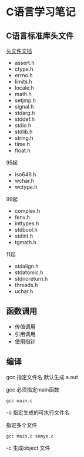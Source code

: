 # C语言学习笔记

## C语言标准库头文件

[头文件文档](https://zh.cppreference.com/w/c/header)

- assert.h
- ctype.h
- errno.h
- limits.h
- locale.h
- math.h
- setjmp.h
- signal.h
- stdarg.h
- stddef.h
- stdio.h
- stdlib.h
- string.h
- time.h
- float.h

95起

- iso646.h
- wchar.h
- wctype.h

99起

- complex.h
- fenv.h
- inttypes.h
- stdbool.h
- stdint.h
- tgmath.h

11起

- stdalign.h
- stdatomic.h
- stdnoreturn.h
- threads.h
- uchar.h

## 函数调用

- 传值调用
- 引用调用
- 使用指针


## 编译

gcc 指定文件名 默认生成 a.out 

gcc 必须指定main函数

```
gcc main.c
```

-o 指定生成的可执行文件名

指定多个文件
```
gcc main.c semye.c
```

-c 生成object 文件